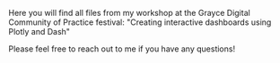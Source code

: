 Here you will find all files from my workshop at the Grayce Digital Community of Practice festival: "Creating interactive dashboards using Plotly and Dash"

Please feel free to reach out to me if you have any questions!
